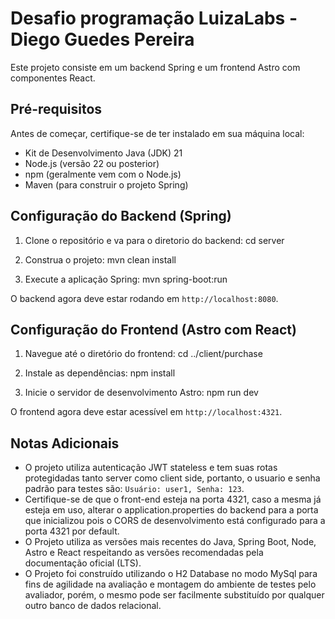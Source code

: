 # Desafio programação LuizaLabs - Diego Guedes Pereira

Este projeto consiste em um backend Spring e um frontend Astro com componentes React.

## Pré-requisitos

Antes de começar, certifique-se de ter instalado em sua máquina local:

- Kit de Desenvolvimento Java (JDK) 21
- Node.js (versão 22 ou posterior)
- npm (geralmente vem com o Node.js)
- Maven (para construir o projeto Spring)

## Configuração do Backend (Spring)

1. Clone o repositório e va para o diretorio do backend:
cd server

2. Construa o projeto:
mvn clean install

3. Execute a aplicação Spring:
mvn spring-boot:run

O backend agora deve estar rodando em `http://localhost:8080`.

## Configuração do Frontend (Astro com React)

1. Navegue até o diretório do frontend:
cd ../client/purchase

2. Instale as dependências:
npm install

3. Inicie o servidor de desenvolvimento Astro:
npm run dev

O frontend agora deve estar acessível em `http://localhost:4321`.

## Notas Adicionais

- O projeto utiliza autenticação JWT stateless e tem suas rotas protegidadas tanto server como client side, portanto, o usuario e senha padrão para testes são: `Usuário: user1, Senha: 123`.
- Certifique-se de que o front-end esteja na porta 4321, caso a mesma já esteja em uso, alterar o application.properties do backend para a porta que inicializou pois o CORS de desenvolvimento está configurado para a porta 4321 por default.
- O Projeto utiliza as versões mais recentes do Java, Spring Boot, Node, Astro e React respeitando as versões recomendadas pela documentação oficial (LTS).
- O Projeto foi construído utilizando o H2 Database no modo MySql para fins de agilidade na avaliação e montagem do ambiente de testes pelo avaliador, porém, o mesmo pode ser facilmente substituído por qualquer outro banco de dados relacional.

